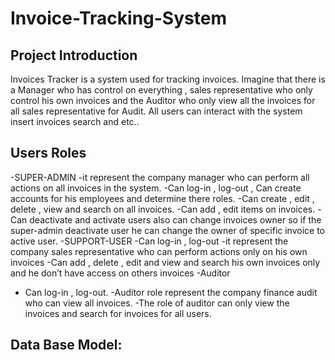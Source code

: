 # Invoice-Tracking-System
## Project Introduction
Invoices Tracker is a system used for tracking invoices.
Imagine that there is a Manager who has control on everything  ,
sales representative who only control his own invoices and 
the Auditor who only view all the invoices for all sales representative for Audit.
All users can interact with the system insert invoices search and etc..

## Users Roles

-SUPER-ADMIN
 -it represent the company manager who can perform all actions on all invoices in the system.
 -Can log-in , log-out , Can create accounts for his employees and determine there roles.
 -Can create , edit , delete , view and search on all invoices.
 -Can add , edit items on invoices.
 -Can deactivate and activate users also can change invoices owner so if the super-admin deactivate user he can change the owner of specific invoice to active user. 
-SUPPORT-USER
 -Can log-in , log-out
 -it represent the company sales representative who can perform actions only on his own invoices
 -Can add , delete , edit and view and search his own invoices only and he don’t have access on others invoices
-Auditor
  - Can log-in , log-out.
  -Auditor role represent the company finance audit who can view all invoices.
  -The role of auditor can only view the invoices and search for invoices for all users.

## Data Base Model:


